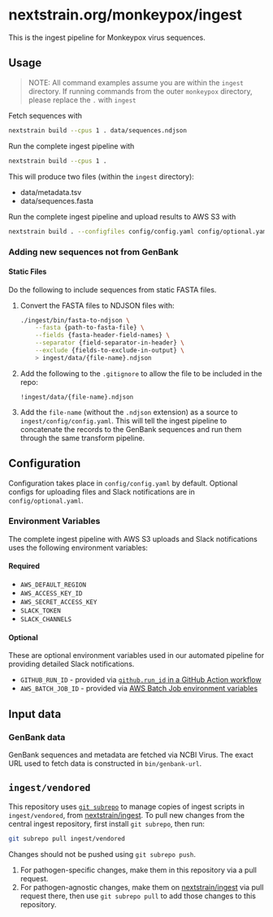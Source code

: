 # nextstrain.org/monkeypox/ingest

This is the ingest pipeline for Monkeypox virus sequences.

## Usage

> NOTE: All command examples assume you are within the `ingest` directory.
> If running commands from the outer `monkeypox` directory, please replace the `.` with `ingest`

Fetch sequences with

```sh
nextstrain build --cpus 1 . data/sequences.ndjson
```

Run the complete ingest pipeline with

```sh
nextstrain build --cpus 1 .
```

This will produce two files (within the `ingest` directory):

- data/metadata.tsv
- data/sequences.fasta

Run the complete ingest pipeline and upload results to AWS S3 with

```sh
nextstrain build . --configfiles config/config.yaml config/optional.yaml
```

### Adding new sequences not from GenBank

#### Static Files

Do the following to include sequences from static FASTA files.

1. Convert the FASTA files to NDJSON files with:

    ```sh
    ./ingest/bin/fasta-to-ndjson \
        --fasta {path-to-fasta-file} \
        --fields {fasta-header-field-names} \
        --separator {field-separator-in-header} \
        --exclude {fields-to-exclude-in-output} \
        > ingest/data/{file-name}.ndjson
    ```

2. Add the following to the `.gitignore` to allow the file to be included in the repo:

    ```gitignore
    !ingest/data/{file-name}.ndjson
    ```

3. Add the `file-name` (without the `.ndjson` extension) as a source to `ingest/config/config.yaml`. This will tell the ingest pipeline to concatenate the records to the GenBank sequences and run them through the same transform pipeline.

## Configuration

Configuration takes place in `config/config.yaml` by default.
Optional configs for uploading files and Slack notifications are in `config/optional.yaml`.

### Environment Variables

The complete ingest pipeline with AWS S3 uploads and Slack notifications uses the following environment variables:

#### Required

- `AWS_DEFAULT_REGION`
- `AWS_ACCESS_KEY_ID`
- `AWS_SECRET_ACCESS_KEY`
- `SLACK_TOKEN`
- `SLACK_CHANNELS`

#### Optional

These are optional environment variables used in our automated pipeline for providing detailed Slack notifications.

- `GITHUB_RUN_ID` - provided via [`github.run_id` in a GitHub Action workflow](https://docs.github.com/en/actions/learn-github-actions/contexts#github-context)
- `AWS_BATCH_JOB_ID` - provided via [AWS Batch Job environment variables](https://docs.aws.amazon.com/batch/latest/userguide/job_env_vars.html)

## Input data

### GenBank data

GenBank sequences and metadata are fetched via NCBI Virus.
The exact URL used to fetch data is constructed in `bin/genbank-url`.

## `ingest/vendored`

This repository uses [`git subrepo`](https://github.com/ingydotnet/git-subrepo) to manage copies of ingest scripts in `ingest/vendored`, from [nextstrain/ingest](https://github.com/nextstrain/ingest). To pull new changes from the central ingest repository, first install `git subrepo`, then run:

```sh
git subrepo pull ingest/vendored
```

Changes should not be pushed using `git subrepo push`.

1. For pathogen-specific changes, make them in this repository via a pull request.
2. For pathogen-agnostic changes, make them on [nextstrain/ingest](https://github.com/nextstrain/ingest) via pull request there, then use `git subrepo pull` to add those changes to this repository.
